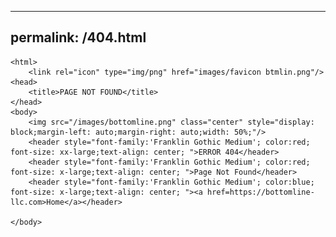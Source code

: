 <!DOCTYPE HTML>
---
permalink: /404.html
---
    <html>
        <link rel="icon" type="img/png" href="images/favicon btmlin.png"/>
	<head>
        <title>PAGE NOT FOUND</title>
    </head>
    <body>
        <img src="/images/bottomline.png" class="center" style="display: block;margin-left: auto;margin-right: auto;width: 50%;"/>
        <header style="font-family:'Franklin Gothic Medium'; color:red; font-size: xx-large;text-align: center; ">ERROR 404</header>
        <header style="font-family:'Franklin Gothic Medium'; color:red; font-size: x-large;text-align: center; ">Page Not Found</header>
        <header style="font-family:'Franklin Gothic Medium'; color:blue; font-size: x-large;text-align: center; "><a href=https://bottomline-llc.com>Home</a></header>

    </body>
